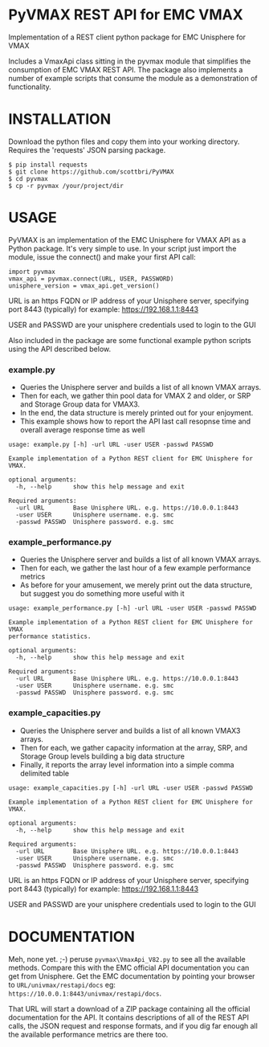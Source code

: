 # PyVMAX REST API for EMC VMAX
Implementation of a REST client python package for EMC Unisphere for VMAX

Includes a VmaxApi class sitting in the pyvmax module that simplifies the consumption of EMC VMAX REST API.  The package also implements a number of example scripts that consume the module as a demonstration of functionality.

# INSTALLATION
Download the python files and copy them into your working directory.   
Requires the 'requests' JSON parsing package.
```
$ pip install requests
$ git clone https://github.com/scottbri/PyVMAX
$ cd pyvmax
$ cp -r pyvmax /your/project/dir
```

# USAGE
PyVMAX is an implementation of the EMC Unisphere for VMAX API as a Python package.  It's very simple to use.  In your script just import the module, issue the connect() and make your first API call:
```
import pyvmax
vmax_api = pyvmax.connect(URL, USER, PASSWORD)
unisphere_version = vmax_api.get_version()
```

URL is an https FQDN or IP address of your Unisphere server, specifying port 8443 (typically)
for example:  https://192.168.1.1:8443

USER and PASSWD are your unisphere credentials used to login to the GUI

Also included in the package are some functional example python scripts using the API described below.

### example.py
* Queries the Unisphere server and builds a list of all known VMAX arrays.  
* Then for each, we gather thin pool data for VMAX 2 and older, or SRP and Storage Group data for VMAX3.
* In the end, the data structure is merely printed out for your enjoyment.
* This example shows how to report the API last call resopnse time and overall average response time as well

```
usage: example.py [-h] -url URL -user USER -passwd PASSWD

Example implementation of a Python REST client for EMC Unisphere for VMAX.

optional arguments:
  -h, --help      show this help message and exit

Required arguments:
  -url URL        Base Unisphere URL. e.g. https://10.0.0.1:8443
  -user USER      Unisphere username. e.g. smc
  -passwd PASSWD  Unisphere password. e.g. smc
```

### example_performance.py
* Queries the Unisphere server and builds a list of all known VMAX arrays.  
* Then for each, we gather the last hour of a few example performance metrics 
* As before for your amusement, we merely print out the data structure, but suggest you do something more useful with it

```
usage: example_performance.py [-h] -url URL -user USER -passwd PASSWD

Example implementation of a Python REST client for EMC Unisphere for VMAX
performance statistics.

optional arguments:
  -h, --help      show this help message and exit

Required arguments:
  -url URL        Base Unisphere URL. e.g. https://10.0.0.1:8443
  -user USER      Unisphere username. e.g. smc
  -passwd PASSWD  Unisphere password. e.g. smc
```

### example_capacities.py
* Queries the Unisphere server and builds a list of all known VMAX3 arrays.  
* Then for each, we gather capacity information at the array, SRP, and Storage Group levels building a big data structure
* Finally, it reports the array level information into a simple comma delimited table 
```
usage: example_capacities.py [-h] -url URL -user USER -passwd PASSWD

Example implementation of a Python REST client for EMC Unisphere for VMAX.

optional arguments:
  -h, --help      show this help message and exit

Required arguments:
  -url URL        Base Unisphere URL. e.g. https://10.0.0.1:8443
  -user USER      Unisphere username. e.g. smc
  -passwd PASSWD  Unisphere password. e.g. smc
```
URL is an https FQDN or IP address of your Unisphere server, specifying port 8443 (typically)
for example:  https://192.168.1.1:8443

USER and PASSWD are your unisphere credentials used to login to the GUI

# DOCUMENTATION
Meh, none yet. ;-)  peruse `pyvmax\VmaxApi_V82.py` to see all the available  methods.  Compare this with the EMC official API documentation you can get from Unisphere.  Get the EMC documentation by pointing your browser to `URL/univmax/restapi/docs` eg: `https://10.0.0.1:8443/univmax/restapi/docs`.


That URL will start a download of a ZIP package containing all the official documentation for the API.  It contains descriptions of all of the REST API calls, the JSON request and response formats, and if you dig far enough all the available performance metrics are there too.
